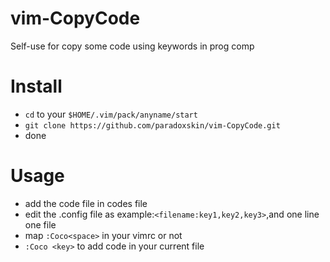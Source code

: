 # vim-CopyCode
Self-use for copy some code using keywords in prog comp
# Install
  * `cd` to your `$HOME/.vim/pack/anyname/start`
  * `git clone https://github.com/paradoxskin/vim-CopyCode.git`
  * done
  
# Usage
* add the code file in codes file
* edit the .config file as example:`<filename:key1,key2,key3>`,and one line one file
* map `:Coco<space>` in your vimrc or not
* `:Coco <key>` to add code in your current file
